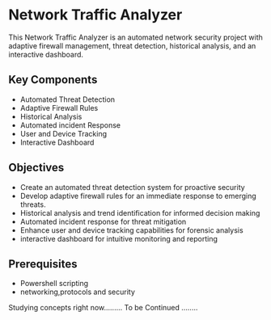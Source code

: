 # Network Traffic Analyzer
This Network Traffic Analyzer is an automated network security project with adaptive firewall management, threat detection, historical analysis, and an interactive dashboard.

## Key Components
  - Automated Threat Detection
  - Adaptive Firewall Rules
  - Historical Analysis
  - Automated incident Response
  - User and Device Tracking
  - Interactive Dashboard

## Objectives 
  - Create an automated threat detection system for proactive security
  - Develop adaptive firewall rules for an immediate response to emerging threats.
  - Historical analysis and trend identification for informed decision making
  - Automated incident response for threat mitigation
  - Enhance user and device tracking capabilities for forensic analysis
  - interactive dashboard for intuitive monitoring and reporting

## Prerequisites 
  - Powershell scripting
  - networking,protocols and security

Studying concepts right now......... To be Continued ........



